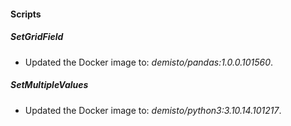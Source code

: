 
#### Scripts

##### SetGridField

- Updated the Docker image to: *demisto/pandas:1.0.0.101560*.

##### SetMultipleValues

- Updated the Docker image to: *demisto/python3:3.10.14.101217*.

